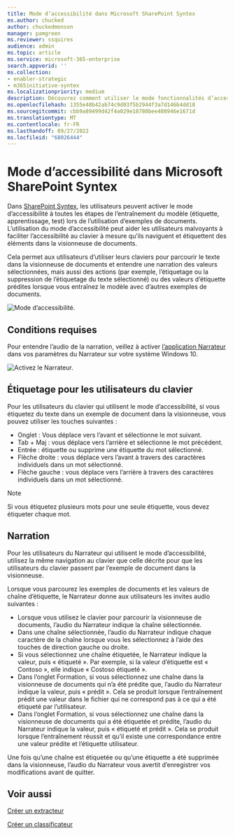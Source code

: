 ```yaml
---
title: Mode d’accessibilité dans Microsoft SharePoint Syntex
ms.author: chucked
author: chuckedmonson
manager: pamgreen
ms.reviewer: ssquires
audience: admin
ms.topic: article
ms.service: microsoft-365-enterprise
search.appverid: ''
ms.collection:
- enabler-strategic
- m365initiative-syntex
ms.localizationpriority: medium
description: Découvrez comment utiliser le mode fonctionnalités d’accessibilité lors de l’apprentissage et de l’utilisation des modèles dans SharePoint Syntex.
ms.openlocfilehash: 1355e48b42ab74c9d03f5b2944f3a7d146b4dd18
ms.sourcegitcommit: cbb9a89499d42f4a029e18780bee408946e1671d
ms.translationtype: MT
ms.contentlocale: fr-FR
ms.lasthandoff: 09/27/2022
ms.locfileid: "68026444"
---
```

# <a name="accessibility-mode-in-microsoft-sharepoint-syntex"></a>Mode d’accessibilité dans Microsoft SharePoint Syntex

Dans [SharePoint Syntex](index.md), les utilisateurs peuvent activer le mode d’accessibilité à toutes les étapes de l’entraînement du modèle (étiquette, apprentissage, test) lors de l’utilisation d’exemples de documents. L’utilisation du mode d’accessibilité peut aider les utilisateurs malvoyants à faciliter l’accessibilité au clavier à mesure qu’ils naviguent et étiquettent des éléments dans la visionneuse de documents.

Cela permet aux utilisateurs d’utiliser leurs claviers pour parcourir le texte dans la visionneuse de documents et entendre une narration des valeurs sélectionnées, mais aussi des actions (par exemple, l’étiquetage ou la suppression de l’étiquetage du texte sélectionné) ou des valeurs d’étiquette prédites lorsque vous entraînez le modèle avec d’autres exemples de documents. 


![Mode d’accessibilité.](../media/content-understanding/accessibility-mode.png)

## <a name="requirements"></a>Conditions requises

Pour entendre l’audio de la narration, veillez à activer [l’application Narrateur](https://support.microsoft.com/windows/complete-guide-to-narrator-e4397a0d-ef4f-b386-d8ae-c172f109bdb1) dans vos paramètres du Narrateur sur votre système Windows 10.

![Activez le Narrateur.](../media/content-understanding/narrator-settings.png)

## <a name="labeling-for-keyboard-users"></a>Étiquetage pour les utilisateurs du clavier

Pour les utilisateurs du clavier qui utilisent le mode d’accessibilité, si vous étiquetez du texte dans un exemple de document dans la visionneuse, vous pouvez utiliser les touches suivantes :

- Onglet : Vous déplace vers l’avant et sélectionne le mot suivant.
- Tab + Maj : vous déplace vers l’arrière et sélectionne le mot précédent.
- Entrée : étiquette ou supprime une étiquette du mot sélectionné.
- Flèche droite : vous déplace vers l’avant à travers des caractères individuels dans un mot sélectionné.
- Flèche gauche : vous déplace vers l’arrière à travers des caractères individuels dans un mot sélectionné.

> [!NOTE]
> Si vous étiquetez plusieurs mots pour une seule étiquette, vous devez étiqueter chaque mot.


## <a name="narration"></a>Narration

Pour les utilisateurs du Narrateur qui utilisent le mode d’accessibilité, utilisez la même navigation au clavier que celle décrite pour que les utilisateurs du clavier passent par l’exemple de document dans la visionneuse.

Lorsque vous parcourez les exemples de documents et les valeurs de chaîne d’étiquette, le Narrateur donne aux utilisateurs les invites audio suivantes :

- Lorsque vous utilisez le clavier pour parcourir la visionneuse de documents, l’audio du Narrateur indique la chaîne sélectionnée.
- Dans une chaîne sélectionnée, l’audio du Narrateur indique chaque caractère de la chaîne lorsque vous les sélectionnez à l’aide des touches de direction gauche ou droite.
- Si vous sélectionnez une chaîne étiquetée, le Narrateur indique la valeur, puis « étiqueté ».  Par exemple, si la valeur d’étiquette est « Contoso », elle indique « Costoso étiqueté ». 
- Dans l’onglet Formation, si vous sélectionnez une chaîne dans la visionneuse de documents qui n’a été prédite que, l’audio du Narrateur indique la valeur, puis « prédit ». Cela se produit lorsque l’entraînement prédit une valeur dans le fichier qui ne correspond pas à ce qui a été étiqueté par l’utilisateur.
- Dans l’onglet Formation, si vous sélectionnez une chaîne dans la visionneuse de documents qui a été étiquetée et prédite, l’audio du Narrateur indique la valeur, puis « étiqueté et prédit ». Cela se produit lorsque l’entraînement réussit et qu’il existe une correspondance entre une valeur prédite et l’étiquette utilisateur.

Une fois qu’une chaîne est étiquetée ou qu’une étiquette a été supprimée dans la visionneuse, l’audio du Narrateur vous avertit d’enregistrer vos modifications avant de quitter.

## <a name="see-also"></a>Voir aussi

[Créer un extracteur](create-an-extractor.md)

[Créer un classificateur](create-a-classifier.md)










 


  
  



